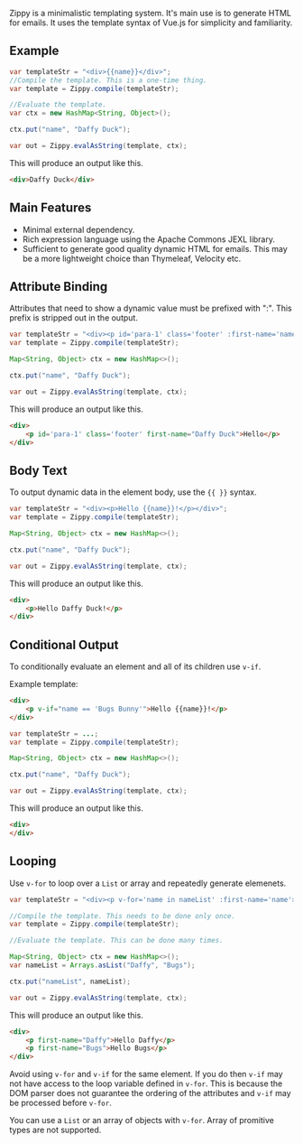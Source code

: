 Zippy is a minimalistic templating system. It's main use is to generate HTML for emails. It uses
the template syntax of Vue.js for simplicity and familiarity.

## Example

```java
var templateStr = "<div>{{name}}</div>";
//Compile the template. This is a one-time thing.
var template = Zippy.compile(templateStr);

//Evaluate the template.
var ctx = new HashMap<String, Object>();

ctx.put("name", "Daffy Duck");

var out = Zippy.evalAsString(template, ctx);
```

This will produce an output like this.

```html
<div>Daffy Duck</div>
```

## Main Features

- Minimal external dependency.
- Rich expression language using the Apache Commons JEXL library.
- Sufficient to generate good quality dynamic HTML for emails. This may be a more
lightweight choice than Thymeleaf, Velocity etc.

## Attribute Binding
Attributes that need to show a dynamic value must be prefixed with ":". This prefix is stripped out in the output.

```java
var templateStr = "<div><p id='para-1' class='footer' :first-name='name'>Hello</p></div>";
var template = Zippy.compile(templateStr);

Map<String, Object> ctx = new HashMap<>();

ctx.put("name", "Daffy Duck");

var out = Zippy.evalAsString(template, ctx);
```

This will produce an output like this.

```html
<div>
    <p id='para-1' class='footer' first-name="Daffy Duck">Hello</p>
</div>
```

## Body Text
To output dynamic data in the element body, use the ``{{ }}`` syntax.

```java
var templateStr = "<div><p>Hello {{name}}!</p></div>";
var template = Zippy.compile(templateStr);

Map<String, Object> ctx = new HashMap<>();

ctx.put("name", "Daffy Duck");

var out = Zippy.evalAsString(template, ctx);
```

This will produce an output like this.

```html
<div>
    <p>Hello Daffy Duck!</p>
</div>
```

## Conditional Output
To conditionally evaluate an element and all of its children use ``v-if``.

Example template:

```html
<div>
    <p v-if="name == 'Bugs Bunny'">Hello {{name}}!</p>
</div>
```

```java
var templateStr = ...;
var template = Zippy.compile(templateStr);

Map<String, Object> ctx = new HashMap<>();

ctx.put("name", "Daffy Duck");

var out = Zippy.evalAsString(template, ctx);
```

This will produce an output like this.

```html
<div>
</div>
```

## Looping

Use ``v-for`` to loop over a ``List`` or array and repeatedly generate elemenets.


```java
var templateStr = "<div><p v-for='name in nameList' :first-name='name'>Hello {{name}}</p></div>";

//Compile the template. This needs to be done only once.
var template = Zippy.compile(templateStr);

//Evaluate the template. This can be done many times.

Map<String, Object> ctx = new HashMap<>();
var nameList = Arrays.asList("Daffy", "Bugs");

ctx.put("nameList", nameList);

var out = Zippy.evalAsString(template, ctx);
```

This will produce an output like this.

```html
<div>
    <p first-name="Daffy">Hello Daffy</p>
    <p first-name="Bugs">Hello Bugs</p>
</div>
```

Avoid using ``v-for`` and ``v-if`` for the same element. If you do then ``v-if`` may not have access to
the loop variable defined in ``v-for``. This is because the DOM parser does not guarantee
the ordering of the attributes and ``v-if`` may be processed before ``v-for``.

You can use a ``List`` or an array of objects with ``v-for``. Array of promitive types are not
supported.